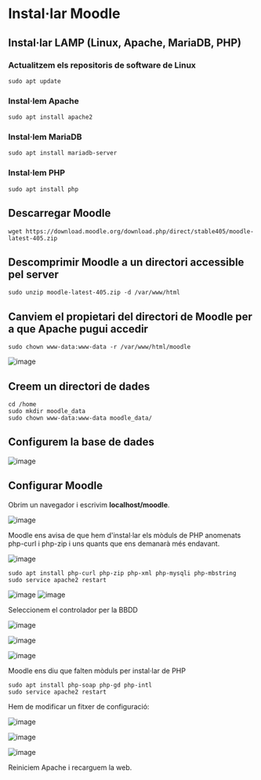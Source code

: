 # Instal·lar Moodle

## Instal·lar LAMP (Linux, Apache, MariaDB, PHP)

### Actualitzem els repositoris de software de Linux

```
sudo apt update
```

### Instal·lem Apache

```
sudo apt install apache2
```

### Instal·lem MariaDB

```
sudo apt install mariadb-server
```

### Instal·lem PHP

```
sudo apt install php
```

## Descarregar Moodle

```
wget https://download.moodle.org/download.php/direct/stable405/moodle-latest-405.zip
```

## Descomprimir Moodle a un directori accessible pel server

```
sudo unzip moodle-latest-405.zip -d /var/www/html
```

## Canviem el propietari del directori de Moodle per a que Apache pugui accedir

``` 
sudo chown www-data:www-data -r /var/www/html/moodle
```

![image](https://github.com/user-attachments/assets/3359b833-b0cd-49f3-9452-e71aacb43193)

## Creem un directori de dades

```
cd /home
sudo mkdir moodle_data
sudo chown www-data:www-data moodle_data/
```

## Configurem la base de dades

![image](https://github.com/user-attachments/assets/3ad3d846-5300-4556-8c28-d9783e3a2131)

## Configurar Moodle

Obrim un navegador i escrivim **localhost/moodle**.

![image](https://github.com/user-attachments/assets/b211a05d-a23a-4f98-94e0-a01acc4cae62)

Moodle ens avisa de que hem d'instal·lar els mòduls de PHP anomenats php-curl i php-zip i uns quants que ens demanarà més endavant.

![image](https://github.com/user-attachments/assets/ac532708-4133-4bfa-89c0-52ccead55b20)

```
sudo apt install php-curl php-zip php-xml php-mysqli php-mbstring
sudo service apache2 restart
```

![image](https://github.com/user-attachments/assets/7c8bfb22-c4bf-4a5d-8220-33506844ffeb)
![image](https://github.com/user-attachments/assets/1c8e72cc-9ca7-4274-9886-3b075ff2ccf6)

Seleccionem el controlador per la BBDD

![image](https://github.com/user-attachments/assets/feee9f9e-7414-498f-b883-42a6e3626008)

![image](https://github.com/user-attachments/assets/afb662eb-6aaf-4527-b9b6-8f1a89757370)

![image](https://github.com/user-attachments/assets/c1084b4d-79d1-4539-896f-dd121d843fc5)

Moodle ens diu que falten mòduls per instal·lar de PHP

```
sudo apt install php-soap php-gd php-intl
sudo service apache2 restart
```

Hem de modificar un fitxer de configuració:

![image](https://github.com/user-attachments/assets/1218b224-d398-47ce-98a5-c8634b155824)

![image](https://github.com/user-attachments/assets/7b79854e-7dd7-418f-8317-abd812a8779e)

![image](https://github.com/user-attachments/assets/c74da37d-10fd-4b4d-b868-ca7d499652f7)

Reiniciem Apache i recarguem la web.
